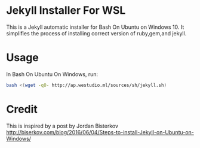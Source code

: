# Jekyll Installer For WSL
  This is a Jekyll automatic installer for Bash On Ubuntu on Windows 10. It simplifies the process of installing correct version of ruby,gem,and jekyll.
  
# Usage

In Bash On Ubuntu On Windows, run:
```sh
bash <(wget -qO- http://ap.westudio.ml/sources/sh/jekyll.sh)
```

# Credit
 This is inspired by a post by Jordan Bisterkov <http://biserkov.com/blog/2016/06/04/Steps-to-install-Jekyll-on-Ubuntu-on-Windows/>
 
